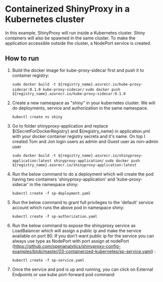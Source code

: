 # Containerized ShinyProxy in a Kubernetes cluster

In this example, ShinyProxy will run inside a Kubernetes cluster. Shiny containers will also be spawned
in the same cluster. To make the application accessible outside the cluster, a NodePort service is created.

## How to run

1. Build the docker image for kube-proxy-sidecar first and push it to container registry:

	`sudo docker build -t ${registry_name}.azurecr.io/kube-proxy-sidecar:0.1.0 kube-proxy-sidecar/`
	 `sudo docker push ${registry_name}.azurecr.io/kube-proxy-sidecar:0.1.0`

2. Create a new namespace as "shiny" in your kubernetes cluster. We will do deployments, service and authorization in the same namespace.

	`kubectl create ns shiny`

3. Go to folder shinyproxy-application and replace ${SecretForDockerRegistry} and ${registry_name} in application.yml with your docker container registry secrets and it's name. On top I created Tom and Jon login users as admin and Guest user as non-admin user
	
	`sudo docker build -t ${registry_name}.azurecr.io/shinyproxy-application:latest shinyproxy-application/`
	`sudo docker push ${registry_name}.azurecr.io/shinyproxy-application:latest`

4. Run the below command to do a deployment which will create the pod having two containers 'shinyproxy-application' and 'kube-proxy-sidecar' in the namespace shiny:

	`kubectl create -f sp-deployment.yaml`

5. Run the below command to grant full privileges to the 'default' service account which runs the above pod in namespace shiny:

	`kubectl create -f sp-authorization.yaml`

6. Run the below command to expose the shinyproxy service as LoadBalancer which will assign a public ip and make the service available on port 80. If you don't want public ip for the service you can always use type as NodePort with port assign at nodePort (https://github.com/openanalytics/shinyproxy-config-examples/blob/master/03-containerized-kubernetes/sp-service.yaml) :
	
	`kubectl create -f sp-service.yaml`

7. Once the service and pod is up and running, you can click on External Endpoints or use kube port-forward pod command
